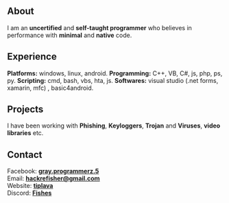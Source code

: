 ## About 
I am an **uncertified** and **self-taught programmer** who believes in performance with **minimal** and **native** code. 
## Experience
**Platforms:** windows, linux, android.
**Programming:** C++, VB, C#, js, php, ps, py.
**Scripting:** cmd, bash, vbs, hta, js.
**Softwares:** visual studio (.net forms, xamarin, mfc) , basic4android.
## Projects
I have been working with **Phishing**, **Keyloggers**, **Trojan** and **Viruses**, **video libraries** etc.
## Contact 
Facebook: <a href="https://fb.com/messages/t/gray.programmerz.5"><b>gray.programmerz.5</b></a><br>
Email: <b><a href="mailto:hackrefisher@gmail.com">hackrefisher@gmail.com</a></b><br>
Website: <a href="https://tiplava.blogspot.com/"><b>tiplava</b></a><br>
Discord: <a href="https://discord.gg/Hu5XPGMTuk"><b>Fishes</b></a><br>
